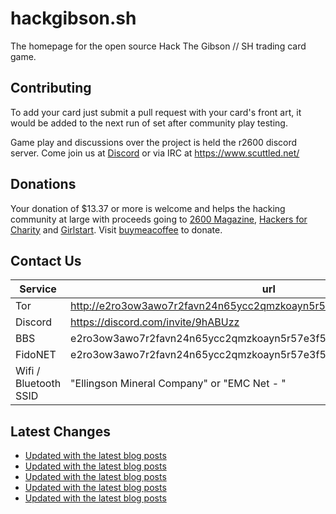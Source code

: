 # hackgibson.sh
The homepage for the open source Hack The Gibson // SH trading card game.


## Contributing

To add your card just submit a pull request with your card's front art, it would be added to the next run of set after community play testing.

Game play and discussions over the project is held the r2600 discord server. Come join us at [Discord](https://discord.com/invite/9hABUzz) or via IRC at https://www.scuttled.net/


## Donations

Your donation of $13.37 or more is welcome and helps the hacking community at large with proceeds going to [2600 Magazine](https://2600.com/), [Hackers for Charity](https://hackersforcharity.org) and [Girlstart](https://girlstart.org).  Visit [buymeacoffee](https://www.buymeacoffee.com/hackgibson.sh) to donate.


## Contact Us

Service | url
-|-
Tor | http://e2ro3ow3awo7r2favn24n65ycc2qmzkoayn5r57e3f56nvjwdcgg32ad.onion
Discord | https://discord.com/invite/9hABUzz
BBS | e2ro3ow3awo7r2favn24n65ycc2qmzkoayn5r57e3f56nvjwdcgg32ad.onion:23
FidoNET | e2ro3ow3awo7r2favn24n65ycc2qmzkoayn5r57e3f56nvjwdcgg32ad.onion:24554
Wifi / Bluetooth SSID | "Ellingson Mineral Company" or "EMC Net - <fidonet address>"

## Latest Changes
<!-- BLOG-POST-LIST:START -->
- [Updated with the latest blog posts](https://github.com/DFW2600/hackgibson.sh/commit/60dc75a143fbe3931c19e5f4c8d2cd6eef60dc57)
- [Updated with the latest blog posts](https://github.com/DFW2600/hackgibson.sh/commit/a9c0ead09848d614412b437288d6494c510a490e)
- [Updated with the latest blog posts](https://github.com/DFW2600/hackgibson.sh/commit/02bafc9ba5371943c5eaf92439e7fb7dbf625ef0)
- [Updated with the latest blog posts](https://github.com/DFW2600/hackgibson.sh/commit/4580937ecea46c9730e4d556652b03f4025f88b0)
- [Updated with the latest blog posts](https://github.com/DFW2600/hackgibson.sh/commit/cbb081bf0d852e8a53da26441ac3dd06db0e625f)
<!-- BLOG-POST-LIST:END -->

